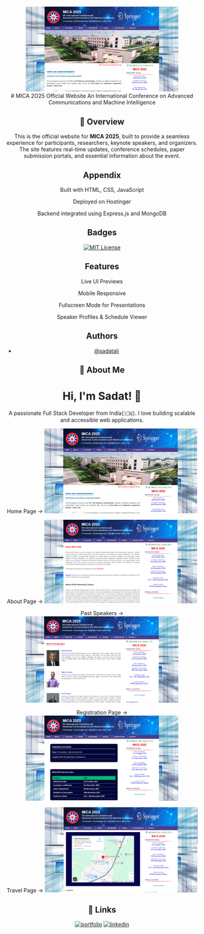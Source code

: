 <div align="center">
  <br />
    <a>
      <img src=".\images\screenshots\Screenshot 2025-09-19 233641.png" alt="" width="400">
    </a>
  <br />
<div />
# MICA 2O25 Official Website
An International Conference on
Advanced Communications and Machine Intelligence

## 📌 Overview
This is the official website for **MICA 2025**, built to provide a seamless experience for participants, researchers, keynote speakers, and organizers. The site features real-time updates, conference schedules, paper submission portals, and essential information about the event.
## Appendix
Built with HTML, CSS, JavaScript

Deployed on Hostinger

Backend integrated using Express.js and MongoDB



## Badges

[![MIT License](https://img.shields.io/badge/License-MIT-green.svg)](https://choosealicense.com/licenses/mit/)



## Features

Live UI Previews

Mobile Responsive 

Fullscreen Mode for Presentations

Speaker Profiles & Schedule Viewer


## Authors

- [@sadatali](https://github.com/sadatali123)


## 🚀 About Me
# Hi, I'm Sadat! 👋
A passionate Full Stack Developer from India(🇮🇳).
I love building scalable and accessible web applications.

  <div>
   Home Page → <img src=".\images\screenshots\Screenshot 2025-09-19 233641.png" alt="Home Page" width="400"/>

   About Page → <img src=".\images\screenshots\Screenshot 2025-09-19 233711.png" alt="About Page" width="400"/>

   Past Speakers → <img src=".\images\screenshots\Screenshot 2025-09-19 233747.png" alt="Past Speakers" width="400"/>

   Registration Page → <img src=".\images\screenshots\Screenshot 2025-09-19 233727.png" alt="Registration Page" width="400"/>

   Travel Page → <img src=".\images\screenshots\Screenshot 2025-09-19 233806.png" alt="Travel Page" width="400"/>

  
  </div>


## 🔗 Links
[![portfolio](https://img.shields.io/badge/my_portfolio-000?style=for-the-badge&logo=ko-fi&logoColor=white)](https://github.com/sadatali123)
[![linkedin](https://img.shields.io/badge/linkedin-0A66C2?style=for-the-badge&logo=linkedin&logoColor=white)](sadat-ali-50353130b)





